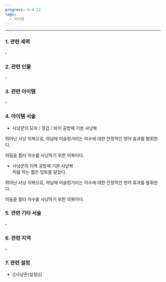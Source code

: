 ```yaml
---
progress: 0.0.12
tags:
  - 아이템
---
```

---
### 1. 관련 세력 
\-
### 2. 관련 인물
\-
### 3. 관련 아이템
\-

### 4. 아이템 서술
- 사냥꾼의 모자 / 장갑 / 바지
공방제 기본 사냥복  
  
뛰어난 사냥 의복으로, 야남에 어슬렁거리는 야수에 대한 안정적인 방어 효과를 발휘한다.  
  
어둠을 틈타 야수를 사냥하기 위한 의복이다.

- 사냥꾼의 의복
공방제 기본 사냥복  
피를 막는 짧은 망토를 달았다.  
  
뛰어난 사냥 의복으로, 야남에 어슬렁거리는 야수에 대한 안정적인 방어 효과를 발휘한다.  
  
어둠을 틈타 야수를 사냥하기 위한 의복이다.

### 5. 관련 기타 서술
\-
### 6. 관련 지역
\-

### 7. 관련 설정
- [[사냥꾼(설정)]]
